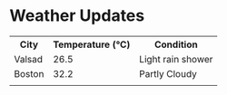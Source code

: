 # Weather Updates

<!-- WEATHER-UPDATE-START -->
<table><tr><th>City</th><th>Temperature (°C)</th><th>Condition</th></tr><tr><td>Valsad</td><td>26.5</td><td>Light rain shower</td></tr><tr><td>Boston</td><td>32.2</td><td>Partly Cloudy</td></tr><tr><td></td><td></td><td></td></tr></table>
<!-- WEATHER-UPDATE-END -->
